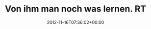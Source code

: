 ---
retweeted: false
source: <a href="http://itunes.apple.com/us/app/twitter/id409789998?mt=12" rel="nofollow">Twitter
  for Mac</a>
entities:
  hashtags: []
  symbols: []
  user_mentions:
  - name: Peter
    screen_name: cainvommars
    indices:
    - '32'
    - '44'
    id_str: '1313843591354122241'
    id: '1313843591354122241'
  urls: []
display_text_range:
- '0'
- '74'
favorite_count: '0'
id_str: '269343052265553920'
truncated: false
retweet_count: '0'
id: '269343052265553920'
created_at: Fri Nov 16 07:36:02 +0000 2012
favorited: false
full_text: Von ihm man noch was lernen. RT [@cainvommars](https://twitter.com/cainvommars)
  Was im Klo ist bleibt im Klo!
lang: de
tags:
- pesos:twitter
date: '2012-11-16T07:36:02+00:00'
src: https://twitter.com/bascht/status/269343052265553920
original_url: https://twitter.com/bascht/status/269343052265553920
type: twitter_tweet
text: Von ihm man noch was lernen. RT [@cainvommars](https://twitter.com/cainvommars)
  Was im Klo ist bleibt im Klo!
title: Von ihm man noch was lernen. RT

---